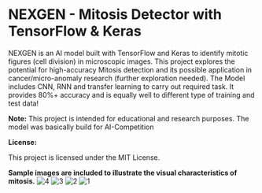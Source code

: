 # NEXGEN - Mitosis Detector with TensorFlow & Keras

NEXGEN is an AI model built with TensorFlow and Keras to identify mitotic figures (cell division) in microscopic images. This project explores the potential for high-accuracy Mitosis detection and its possible application in cancer/micro-anomaly research (further exploration needed). The Model includes CNN, RNN and transfer learning to carry out required task. It provides 80%+ accuracy and is equally well to different type of training and test data!

**Note:** This project is intended for educational and research purposes. The model was basically build for AI-Competition

**License:**

This project is licensed under the MIT License.

**Sample images are included to illustrate the visual characteristics of mitosis.**
![4](https://github.com/Ahmad-Waseem/NEXGEN---Mitosis-Detector/assets/72971605/cab812d8-0083-46fc-81d9-fe2e96854eaa)
![3](https://github.com/Ahmad-Waseem/NEXGEN---Mitosis-Detector/assets/72971605/ab0a2180-9ce7-4483-8545-3904b116642a)
![2](https://github.com/Ahmad-Waseem/NEXGEN---Mitosis-Detector/assets/72971605/50decce0-9a88-44d7-ba1b-c943c5fe2fdb)
![1](https://github.com/Ahmad-Waseem/NEXGEN---Mitosis-Detector/assets/72971605/40a64748-74ef-4953-a410-b9145350e2b6)
